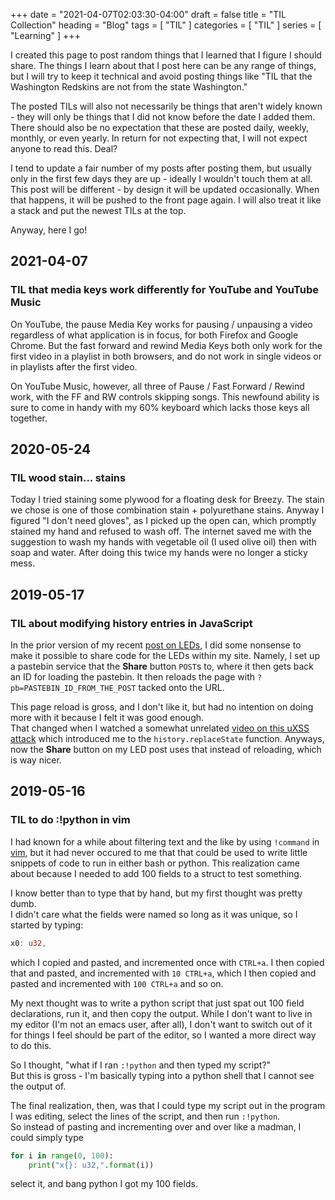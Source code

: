 +++
date = "2021-04-07T02:03:30-04:00"
draft = false
title = "TIL Collection"
heading = "Blog"
tags = [ "TIL" ]
categories = [ "TIL" ]
series = [ "Learning" ]
+++

I created this page to post random things that I learned that I figure I should share.
The things I learn about that I post here can be any range of things, but I will try to keep it technical and avoid posting things
like "TIL that the Washington Redskins are not from the state Washington." 

The posted TILs will also not necessarily be things
that aren't widely known - they will only be things that I did not know before the date I added them. There should also be no expectation
that these are posted daily, weekly, monthly, or even yearly. In return for not expecting that, I will not expect anyone to read this. Deal?

I tend to update a fair number of my posts after posting them, but usually only in the first few days they are up - ideally I wouldn't
touch them at all. This post will be different - by design it will be updated occasionally. When that happens, it will be pushed
to the front page again. I will also treat it like a stack and put the newest TILs at the top.

Anyway, here I go!

## 2021-04-07
### TIL that media keys work differently for YouTube and YouTube Music

On YouTube, the pause Media Key works for pausing / unpausing a video regardless
of what application is in focus, for both Firefox and Google Chrome. But the fast forward
and rewind Media Keys both only work for the first video in a playlist in both browsers, and
do not work in single videos or in playlists after the first video.

On YouTube Music, however, all three of Pause / Fast Forward / Rewind work, with the
FF and RW controls skipping songs. This newfound ability is sure to come in handy with
my 60% keyboard which lacks those keys all together.

## 2020-05-24
### TIL wood stain... stains
Today I tried staining some plywood for a floating desk for Breezy. The
stain we chose is one of those combination stain + polyurethane stains.
Anyway I figured "I don't need gloves", as I picked up the open can, which
promptly stained my hand and refused to wash off. The internet saved me
with the suggestion to wash my hands with vegetable oil (I used olive oil)
then with soap and water. After doing this twice my hands were no longer
a sticky mess.

## 2019-05-17
### TIL about modifying history entries in JavaScript
In the prior version of my recent [post on LEDs](/projects/leddrawing/), I did some nonsense to make it possible to share
code for the LEDs within my site. Namely, I set up a pastebin service that the **Share** button `POST`s to, where it then
gets back an ID for loading the pastebin. It then reloads the page with `?pb=PASTEBIN_ID_FROM_THE_POST` tacked onto the URL.

This page reload is gross, and I don't like it, but had no intention on doing more with it because I felt it was good enough.  
That changed when I watched a somewhat unrelated [video on this uXSS attack](https://www.youtube.com/watch?v=0uejy9aCNbI)
which introduced me to the `history.replaceState` function. Anyways, now the **Share** button on my LED post uses that instead
of reloading, which is way nicer.

## 2019-05-16
### TIL to do :!python in vim
I had known for a while about filtering text and the like by using `!command` in [vim](https://emacs.dev), but it had never occured to me that
that could be used to write little snippets of code to run in either bash or python. This realization came about because I needed
to add 100 fields to a struct to test something. 

I know better than to type that by hand, but my first thought was pretty dumb.  
I didn't care what the fields were named so long as it was unique, so I started by typing:
```rust
x0: u32,
```
which I copied and pasted, and incremented once with `CTRL+a`.
I then copied that and pasted, and incremented with `10 CTRL+a`, which I then copied and pasted
and incremented with `100 CTRL+a` and so on.

My next thought was to write a python script that just spat out 100 field declarations, run it, and then copy the output.
While I don't want to live in my editor (I'm not an emacs user, after all), I don't want to
switch out of it for things I feel should be part of the editor, so I wanted a more direct way to do this.

So I thought, "what if I ran `:!python` and then typed my script?"  
But this is gross - I'm basically typing into a python shell that I cannot
see the output of. 

The final realization, then, was that I could type my script out in the program I was editing, select the lines of the script,
and then run `:!python`.  
So instead of pasting and incrementing over and over like a madman, I could simply type
```python
for i in range(0, 100):
    print("x{}: u32,".format(i))
```
select it, and bang python I got my 100 fields.
